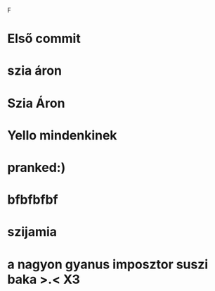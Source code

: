 F
# Első commit
# szia áron
# Szia Áron
# Yello mindenkinek
# pranked:)
# bfbfbfbf
# szijamia
# a nagyon gyanus imposztor suszi baka >.< X3
